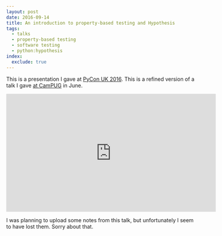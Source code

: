 ```yaml
---
layout: post
date: 2016-09-14
title: An introduction to property-based testing and Hypothesis
tags:
  - talks
  - property-based testing
  - software testing
  - python:hypothesis
index:
  exclude: true
---
```


This is a presentation I gave at [PyCon&nbsp;UK&nbsp;2016](http://2016.pyconuk.org).
This is a refined version of a talk I gave [at CamPUG](/2016/hypothesis-intro/) in June.

<iframe width="560" height="315" src="https://www.youtube.com/embed/fhFXg2f9D2A" frameborder="0" allowfullscreen></iframe>

I was planning to upload some notes from this talk, but unfortunately I seem to have lost them.
Sorry about that.

